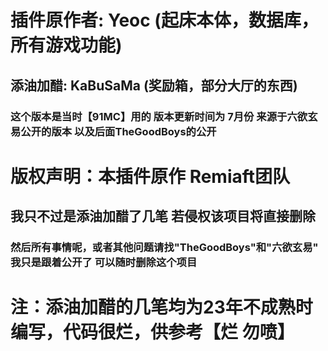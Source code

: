 # 插件原作者: Yeoc (起床本体，数据库，所有游戏功能)
## 添油加醋: KaBuSaMa (奖励箱，部分大厅的东西)
### 这个版本是当时【91MC】用的 版本更新时间为 7月份 来源于六欲玄易公开的版本 以及后面TheGoodBoys的公开

# 版权声明：本插件原作 Remiaft团队
## 我只不过是添油加醋了几笔 若侵权该项目将直接删除
### 然后所有事情呢，或者其他问题请找"TheGoodBoys"和"六欲玄易" 我只是跟着公开了 可以随时删除这个项目

# 注：添油加醋的几笔均为23年不成熟时编写，代码很烂，供参考【烂 勿喷】
